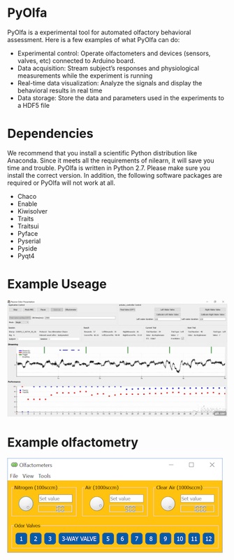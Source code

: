 # PyOlfa
PyOlfa is a experimental tool for automated olfactory behavioral assessment. Here is a few examples of what PyOlfa can do:

*	Experimental control: Operate olfactometers and devices (sensors, valves, etc) connected to Arduino board.
*	Data acquisition: Stream subject’s responses and physiological measurements while the experiment is running
*	Real-time data visualization: Analyze the signals and display the behavioral results in real time 
*	Data storage: Store the data and parameters used in the experiments to a HDF5 file

# Dependencies
We recommend that you install a scientific Python distribution like Anaconda. Since it meets all the requirements of nilearn, it will save you time and trouble. PyOlfa is written in Python 2.7. Please make sure you install the correct version. In addition, the following software packages are required or PyOlfa will not work at all. 

*	Chaco
* Enable
*	Kiwisolver
*	Traits
*	Traitsui
* Pyface
*	Pyserial
*	Pyside
*	Pyqt4

# Example Useage
![Output sample](docs/gif.gif)

# Example olfactometry
![Alt text](docs/Olfactometry.png)

